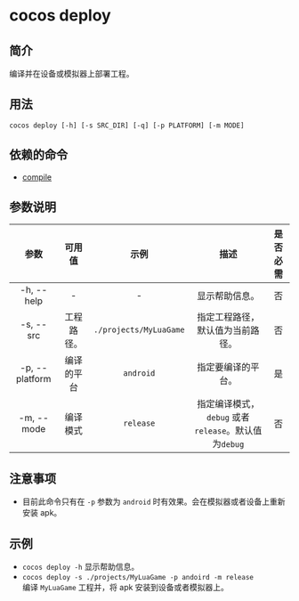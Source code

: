 # cocos deploy

## 简介

编译并在设备或模拟器上部署工程。

## 用法

`cocos deploy [-h] [-s SRC_DIR] [-q] [-p PLATFORM] [-m MODE]`

## 依赖的命令

* [compile](../cocos-compile/zh.md)

## 参数说明

参数 | 可用值 | 示例 | 描述 | 是否必需
:------------: | :-------------: | :------------: | :------------: | :------------:
-h, --help | - | - | 显示帮助信息。 | 否
-s, --src | 工程路径。 | `./projects/MyLuaGame` | 指定工程路径，默认值为当前路径。 | 否
-p, --platform | 编译的平台 | `android` | 指定要编译的平台。 | 是
-m, --mode | 编译模式 | `release` | 指定编译模式，`debug` 或者 `release`。默认值为`debug` | 否

## 注意事项

* 目前此命令只有在 `-p` 参数为 `android` 时有效果。会在模拟器或者设备上重新安装 apk。

## 示例

* `cocos deploy -h` 显示帮助信息。
* `cocos deploy -s ./projects/MyLuaGame -p andoird -m release`  
	编译 `MyLuaGame` 工程并，将 apk 安装到设备或者模拟器上。